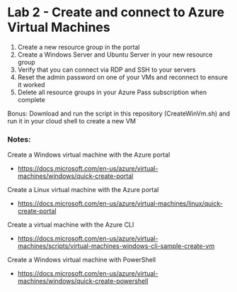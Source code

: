 # Lab 2 - Create and connect to Azure Virtual Machines

1. Create a new resource group in the portal
2. Create a Windows Server and Ubuntu Server in your new resource group
3. Verify that you can connect via RDP and SSH to your servers
4. Reset the admin password on one of your VMs and reconnect to ensure it worked
5. Delete all resource groups in your Azure Pass subscription when complete

Bonus: Download and run the script in this repository (CreateWinVm.sh) and run it in your cloud shell to create a new VM

### Notes:

Create a Windows virtual machine with the Azure portal
* https://docs.microsoft.com/en-us/azure/virtual-machines/windows/quick-create-portal

Create a Linux virtual machine with the Azure portal
* https://docs.microsoft.com/en-us/azure/virtual-machines/linux/quick-create-portal

Create a virtual machine with the Azure CLI
* https://docs.microsoft.com/en-us/azure/virtual-machines/scripts/virtual-machines-windows-cli-sample-create-vm

Create a Windows virtual machine with PowerShell
* https://docs.microsoft.com/en-us/azure/virtual-machines/windows/quick-create-powershell
